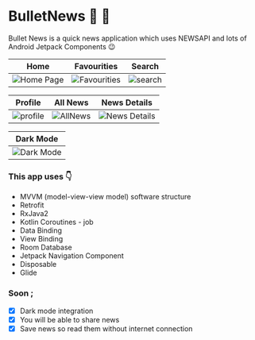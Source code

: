 # BulletNews :newspaper: :call_me_hand:
Bullet News is a quick news application which uses NEWSAPI and lots of Android Jetpack Components 	:wink:

 Home | Favourities | Search
 -----| ----------- | ------
![Home Page](https://user-images.githubusercontent.com/88981781/129723588-249239f7-b870-4504-bed2-3e4e9e8f2150.png)| ![Favourities](https://user-images.githubusercontent.com/88981781/129724060-09aac523-8695-4f6e-95b7-d8d7c7aa133e.png) | ![search](https://user-images.githubusercontent.com/88981781/129724926-31f202d6-c101-488b-9398-35c928ddc6ae.png) 

Profile | All News | News Details
------- | ----------|------------
![profile](https://user-images.githubusercontent.com/88981781/129725075-8e7d9c3b-fc83-4d66-aa51-b52c3ec1ac22.png) | ![AllNews](https://user-images.githubusercontent.com/88981781/129725795-c27699a1-371b-4cf1-bd08-135148056c77.png) | ![News Details](https://user-images.githubusercontent.com/88981781/129726019-4247e973-d79c-4b68-bff7-aacd137859c4.png)

Dark Mode | 
--------- |
![Dark Mode](https://user-images.githubusercontent.com/88981781/130606688-2ed88269-a2d7-42f0-af86-f8873be030e1.jpg)|

### This app uses :point_down:
- MVVM (model-view-view model) software structure
- Retrofit
- RxJava2
- Kotlin Coroutines - job
- Data Binding
- View Binding
- Room Database
- Jetpack Navigation Component
- Disposable
- Glide
### Soon ; 
- [x] Dark mode integration
- [x] You will be able to share news 
- [x] Save news so read them without internet connection
